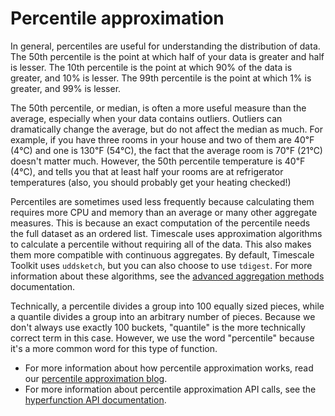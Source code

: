 # Percentile approximation
In general, percentiles are useful for understanding the distribution of data.
The 50th percentile is the point at which half of your data is greater and half
is lesser. The 10th percentile is the point at which 90% of the data is greater,
and 10% is lesser. The 99th percentile is the point at which 1% is greater, and
99% is lesser.

The 50th percentile, or median, is often a more useful measure than the average,
especially when your data contains outliers. Outliers can dramatically change
the average, but do not affect the median as much. For example, if you have
three rooms in your house and two of them are 40℉ (4℃) and one is 130℉ (54℃),
the fact that the average room is 70℉ (21℃) doesn't matter much. However, the
50th percentile temperature is 40℉ (4℃), and tells you that at least half your
rooms are at refrigerator temperatures (also, you should probably get your
heating checked!)

Percentiles are sometimes used less frequently because calculating them requires more CPU and memory than an average or many other aggregate measures. This is
because an exact computation of the percentile needs the full dataset as an
ordered list. Timescale uses approximation algorithms to calculate a
percentile without requiring all of the data. This also makes them more
compatible with continuous aggregates. By default, Timescale Toolkit uses
`uddsketch`, but you can also choose to use `tdigest`. For more information about these algorithms, see the [advanced aggregation methods][advanced-agg] documentation.

<highlight type="note">
Technically, a percentile divides a group into 100 equally sized pieces, while a
quantile divides a group into an arbitrary number of pieces. Because we don't
always use exactly 100 buckets, "quantile" is the more technically correct term
in this case. However, we use the word "percentile" because it's a more common
word for this type of function.
</highlight>

*   For more information about how percentile approximation works, read our
    [percentile approximation blog][blog-percentile-approx].
*   For more information about percentile approximation API calls, see the
    [hyperfunction API documentation][hyperfunctions-api-approx-percentile].


[advanced-agg]: /how-to-guides/hyperfunctions/advanced-agg
[blog-percentile-approx]: https://blog.timescale.com/blog/how-percentile-approximation-works-and-why-its-more-useful-than-averages/
[hyperfunctions-api-approx-percentile]: /api/:currentVersion:/hyperfunctions/percentile-approximation/
